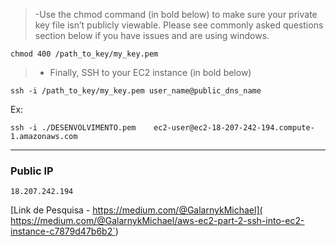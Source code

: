 >-Use the chmod command (in bold below) to make sure your private key file isn’t publicly viewable. Please see commonly asked questions section below if you have issues and are using windows.

`chmod 400 /path_to_key/my_key.pem`

>- Finally, SSH to your EC2 instance (in bold below)

 `ssh -i /path_to_key/my_key.pem user_name@public_dns_name`

Ex:  

 `ssh -i ./DESENVOLVIMENTO.pem    ec2-user@ec2-18-207-242-194.compute-1.amazonaws.com`
 
---
### Public IP

`18.207.242.194`

 [Link de Pesquisa - https://medium.com/@GalarnykMichael](
https://medium.com/@GalarnykMichael/aws-ec2-part-2-ssh-into-ec2-instance-c7879d47b6b2`)
